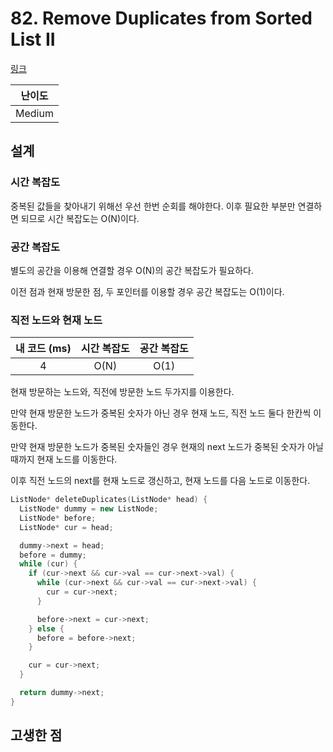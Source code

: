 # 82. Remove Duplicates from Sorted List II

[링크](https://leetcode.com/problems/remove-duplicates-from-sorted-list-ii/)

| 난이도 |
| :----: |
| Medium |

## 설계

### 시간 복잡도

중복된 값들을 찾아내기 위해선 우선 한번 순회를 해야한다. 이후 필요한 부분만 연결하면 되므로 시간 복잡도는 O(N)이다.

### 공간 복잡도

별도의 공간을 이용해 연결할 경우 O(N)의 공간 복잡도가 필요하다.

이전 점과 현재 방문한 점, 두 포인터를 이용할 경우 공간 복잡도는 O(1)이다.

### 직전 노드와 현재 노드

| 내 코드 (ms) | 시간 복잡도 | 공간 복잡도 |
| :----------: | :---------: | :---------: |
|      4       |    O(N)     |    O(1)     |

현재 방문하는 노드와, 직전에 방문한 노드 두가지를 이용한다.

만약 현재 방문한 노드가 중복된 숫자가 아닌 경우 현재 노드, 직전 노드 둘다 한칸씩 이동한다.

만약 현재 방문한 노드가 중복된 숫자들인 경우 현재의 next 노드가 중복된 숫자가 아닐 때까지 현재 노드를 이동한다.

이후 직전 노드의 next를 현재 노드로 갱신하고, 현재 노드를 다음 노드로 이동한다.

```cpp
ListNode* deleteDuplicates(ListNode* head) {
  ListNode* dummy = new ListNode;
  ListNode* before;
  ListNode* cur = head;

  dummy->next = head;
  before = dummy;
  while (cur) {
    if (cur->next && cur->val == cur->next->val) {
      while (cur->next && cur->val == cur->next->val) {
        cur = cur->next;
      }

      before->next = cur->next;
    } else {
      before = before->next;
    }

    cur = cur->next;
  }

  return dummy->next;
}
```

## 고생한 점
